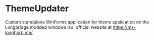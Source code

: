 # ThemeUpdater
Custom standalone WinForms application for theme application on the Longbridge modded windows iso.
official website at https://ms-longhorn.me/

